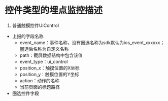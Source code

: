 # 控件类型的埋点监控描述

1. 普通触摸控件UIControl
 * 上报的字段名称
    * event_name：事件名称，没有圈选名称为sdk默认为ios_event_xxxxxx；圈选后名称为自定义名称
    * path：截屏数据结构中包含该值
    * event_type：ui_control
    * position_x：触摸位置的X坐标
    * position_y：触摸位置的Y坐标
    * action：动作的名称
    * 当前页面的标题路径
 * 圈选控件字段